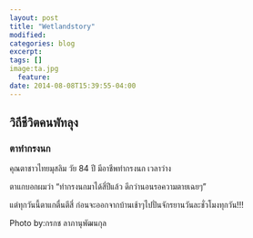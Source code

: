 ```yaml
---
layout: post
title: "Wetlandstory"
modified:
categories: blog
excerpt:
tags: []
image:ta.jpg
  feature:
date: 2014-08-08T15:39:55-04:00
---
```


## วิถีชีวิตคนพัทลุง


### ตาทำกรงนก

คุณตาชาวไทยมุสลิม วัย 84 ปี มีอาชีพทำกรงนก เวลาว่าง

ตาแกบอกผมว่า “ทำกรงนกมาได้สี่ปีแล้ว ดีกว่านอนรอความตายเฉยๆ”

แต่ทุกวันนี้ตาแกตื่นตีสี่ ก่อนจะออกจากบ้านเช้าๆไปปั่นจักรยานวันละชั่วโมงทุกวัน!!!


Photo by:กรกช ลาภานุพัฒนกุล 